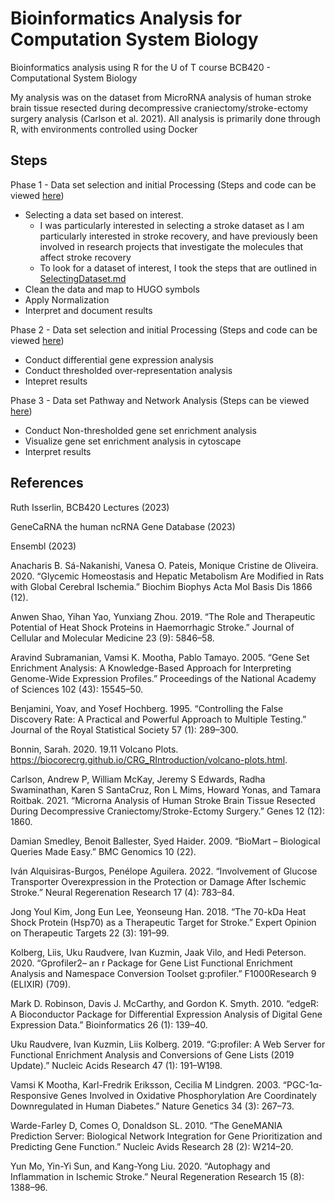 # Bioinformatics Analysis for Computation System Biology
Bioinformatics analysis using R for the U of T course BCB420 - Computational System Biology

My analysis was on the dataset from MicroRNA analysis of human stroke brain tissue resected during decompressive craniectomy/stroke-ectomy surgery analysis (Carlson et al. 2021).
All analysis is primarily done through R, with environments controlled using Docker

## Steps

Phase 1 - Data set selection and initial Processing (Steps and code can be viewed [here]())
-  Selecting a data set based on interest. 
    - I was particularly interested in selecting a stroke dataset as I am particularly interested in stroke recovery, and have previously been involved in research projects that investigate the molecules that affect stroke recovery
    - To look for a dataset of interest, I took the steps that are outlined in [SelectingDataset.md]()
- Clean the data and map to HUGO symbols
- Apply Normalization
- Interpret and document results

Phase 2 - Data set selection and initial Processing (Steps and code can be viewed [here]())
- Conduct differential gene expression analysis
- Conduct thresholded over-representation analysis 
- Intepret results

Phase 3 - Data set Pathway and Network Analysis (Steps can be viewed [here]())
- Conduct Non-thresholded gene set enrichment analysis 
- Visualize gene set enrichment analysis in cytoscape
- Interpret results 


## References
Ruth Isserlin, BCB420 Lectures (2023)

GeneCaRNA the human ncRNA Gene Database (2023) 

Ensembl (2023)

Anacharis B. Sá-Nakanishi, Vanesa O. Pateis, Monique Cristine de Oliveira. 2020. “Glycemic Homeostasis and Hepatic Metabolism Are Modified in Rats with Global Cerebral Ischemia.” Biochim Biophys Acta Mol Basis Dis 1866 (12).

Anwen Shao, Yihan Yao, Yunxiang Zhou. 2019. “The Role and Therapeutic Potential of Heat Shock Proteins in Haemorrhagic Stroke.” Journal of Cellular and Molecular Medicine 23 (9): 5846–58.

Aravind Subramanian, Vamsi K. Mootha, Pablo Tamayo. 2005. “Gene Set Enrichment Analysis: A Knowledge-Based Approach for Interpreting Genome-Wide Expression Profiles.” Proceedings of the National Academy of Sciences 102 (43): 15545–50.

Benjamini, Yoav, and Yosef Hochberg. 1995. “Controlling the False Discovery Rate: A Practical and Powerful Approach to Multiple Testing.” Journal of the Royal Statistical Society 57 (1): 289–300.

Bonnin, Sarah. 2020. 19.11 Volcano Plots. https://biocorecrg.github.io/CRG_RIntroduction/volcano-plots.html.

Carlson, Andrew P, William McKay, Jeremy S Edwards, Radha Swaminathan, Karen S SantaCruz, Ron L Mims, Howard Yonas, and Tamara Roitbak. 2021. “Microrna Analysis of Human Stroke Brain Tissue Resected During Decompressive Craniectomy/Stroke-Ectomy Surgery.” Genes 12 (12): 1860.

Damian Smedley, Benoit Ballester, Syed Haider. 2009. “BioMart – Biological Queries Made Easy.” BMC Genomics 10 (22).

Iván Alquisiras-Burgos, Penélope Aguilera. 2022. “Involvement of Glucose Transporter Overexpression in the Protection or Damage After Ischemic Stroke.” Neural Regerenation Research 17 (4): 783–84.

Jong Youl Kim, Jong Eun Lee, Yeonseung Han. 2018. “The 70-kDa Heat Shock Protein (Hsp70) as a Therapeutic Target for Stroke.” Expert Opinion on Therapeutic Targets 22 (3): 191–99.

Kolberg, Liis, Uku Raudvere, Ivan Kuzmin, Jaak Vilo, and Hedi Peterson. 2020. “Gprofiler2– an r Package for Gene List Functional Enrichment Analysis and Namespace Conversion Toolset g:profiler.” F1000Research 9 (ELIXIR) (709).

Mark D. Robinson, Davis J. McCarthy, and Gordon K. Smyth. 2010. “edgeR: A Bioconductor Package for Differential Expression Analysis of Digital Gene Expression Data.” Bioinformatics 26 (1): 139–40.

Uku Raudvere, Ivan Kuzmin, Liis Kolberg. 2019. “G:profiler: A Web Server for Functional Enrichment Analysis and Conversions of Gene Lists (2019 Update).” Nucleic Acids Research 47 (1): 191–W198.

Vamsi K Mootha, Karl-Fredrik Eriksson, Cecilia M Lindgren. 2003. “PGC-1α-Responsive Genes Involved in Oxidative Phosphorylation Are Coordinately Downregulated in Human Diabetes.” Nature Genetics 34 (3): 267–73.

Warde-Farley D, Comes O, Donaldson SL. 2010. “The GeneMANIA Prediction Server: Biological Network Integration for Gene Prioritization and Predicting Gene Function.” Nucleic Avids Research 28 (2): W214–20.


Yun Mo, Yin-Yi Sun, and Kang-Yong Liu. 2020. “Autophagy and Inflammation in Ischemic Stroke.” Neural Regeneration Research 15 (8): 1388–96.
